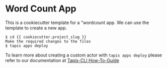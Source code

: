 Word Count App
==============

This is a cookiecutter template for a "wordcount app.
We can use the template to create a new app.  


    $ cd {{ cookiecutter.project_slug }}
    Make the required changes to the files
    $ tapis apps deploy  


To learn more about creating a custom actor with ``tapis apps deploy`` please refer to our documentation at [Tapis-CLI How-To-Guide](https://tapis-cli-how-to-guide.readthedocs.io/en/latest/advanced-api/create_a_custom_app.html)
